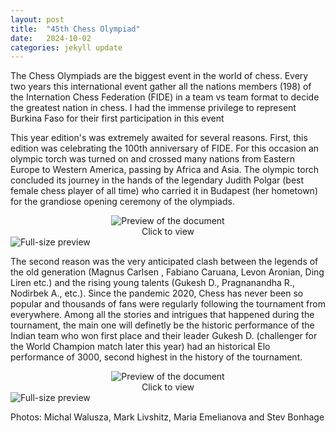 ```yaml
---
layout: post
title:  "45th Chess Olympiad"
date:   2024-10-02
categories: jekyll update
---
```

The Chess Olympiads are the biggest event in the world of chess. Every two years this international event gather all the nations members (198) of the Internation Chess Federation (FIDE) in a team vs team format to decide the greatest nation in chess. I had the immense privilege to represent Burkina Faso for their first participation in this event

This year edition's was extremely awaited for several reasons.
First, this edition was celebrating the 100th anniversary of FIDE. For this occasion an olympic torch was turned on and crossed many nations from Eastern Europe to Western America, passing by Africa and Asia. The olympic torch concluded its journey in the hands of the legendary Judith Polgar (best female chess player of all time) who carried it in Budapest (her hometown) for the grandiose opening ceremony of the olympiads.

<div markdown="0" style="text-align:center;">
  <a href="#img-torch">
    <div class="preview-container" style="display:inline-block;">
      <img src="{{ site.baseurl }}/assets/Olympiads/torch.jpg"
           alt="Preview of the document"
           style="display:block; margin:0 auto; float:none; max-width:100%; height:auto;">
      <div class="hover-effect">Click to view</div>
    </div>
  </a>
</div>

<!-- Lightbox -->
<div id="img-torch" class="lightbox" markdown="0">
  <a href="#" class="lightbox-close"></a>
  <img src="{{ site.baseurl }}/assets/Olympiads/torch.jpg" alt="Full-size preview">
</div>

The second reason was the very anticipated clash between the legends of the old generation (Magnus Carlsen , Fabiano Caruana, Levon Aronian, Ding Liren etc.) and the rising young talents (Gukesh D., Pragnanandha R., Nodirbek A., etc.). Since the pandemic 2020, Chess has never been so popular and thousands of fans were regularly following the tournament from everywhere. Among all the stories and intrigues that happened during the tournament, the main one will definetly be the historic performance of the Indian team who won first place and their leader Gukesh D. (challenger for the World Champion match later this year) had an historical Elo performance of 3000, second highest in the history of the tournament.

<div markdown="0" style="text-align:center;">
  <a href="#img-winners">
    <div class="preview-container" style="display:inline-block;">
      <img src="{{ site.baseurl }}/assets/Olympiads/winners.jpg"
           alt="Preview of the document"
           style="display:block; margin:0 auto; float:none; max-width:100%; height:auto;">
      <div class="hover-effect">Click to view</div>
    </div>
  </a>
</div>

<!-- Lightbox -->
<div id="img-winners" class="lightbox" markdown="0">
  <a href="#" class="lightbox-close"></a>
  <img src="{{ site.baseurl }}/assets/Olympiads/winners.jpg" alt="Full-size preview">
</div>

Photos: Michal Walusza, Mark Livshitz, Maria Emelianova and Stev Bonhage
